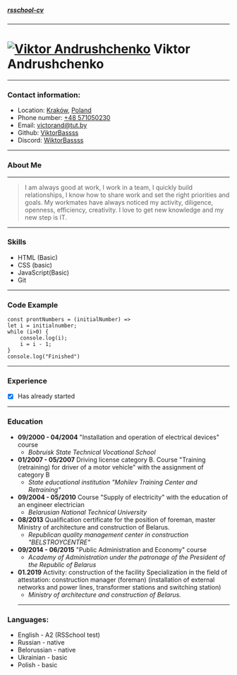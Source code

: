 ##### [rsschool-cv](https://wiktorbassss.github.io/rsschool-cv/)
---
# [![Viktor Andrushchenko][Foto]][Gthb] Viktor Andrushchenko
- --- 
### Contact information:

- Location: [Kraków][Krakow], [Poland][Polnd] 
- Phone number: [+48 571050230]()
- Email: <victorand@tut.by>
- Github: [ViktorBassss][Gthb]
- Discord: [WiktorBassss][Dscrd]
---
### About Me 
---
>I am always good at work, I work in a team, I quickly build relationships, I know how to share work and
set the right priorities and goals. My workmates have always noticed my activity, diligence, openness, efficiency, creativity. I love to get new knowledge and my new step is IT.
---
### Skills
- HTML (Basic)
- CSS (basic)
- JavaScript(Basic)
- Git
--- 
### Code Example
```
const prontNumbers = (initialNumber) =>
let i = initialnumber;
while (i>0) {
    console.log(i);
    i = i - 1;
}
console.log("Finished")
```
---
### Experience
- [X] Has already started
---
### Education
- **09/2000 - 04/2004**
"Installation and operation of electrical devices" course
  - *Bobruisk State Technical Vocational School*
- **01/2007 - 05/2007**
Driving license category B. Course "Training (retraining) for driver of a motor vehicle" with the assignment of category B
  - *State educational institution "Mohilev Training Center and
Retraining"*
- **09/2004 - 05/2010**
Course "Supply of electricity" with the education of an engineer electrician 
  - *Belarusian National Technical University*
- **08/2013**
Qualification certificate for the position of foreman, master
Ministry of architecture and construction of Belarus. 
  - *Republican quality management center in construction "BELSTROYCENTRE"*
- **09/2014 - 06/2015**
"Public Administration and Economy" course
  - *Academy of Administration under the patronage of the President of the Republic of Belarus*
- **01.2019**
Activity: construction of the facility
Specialization in the field of attestation: construction manager (foreman) (installation of external networks and power lines, transformer stations and switching station)
  - *Ministry of architecture and construction of Belarus.*
  ---
### Languages:
- English - A2 (RSSchool test)
- Russian - native
- Belorussian - native
- Ukrainian - basic
- Polish - basic

[Krakow]: https://www.google.com/maps/place/%D0%9A%D1%80%D0%B0%D0%BA%D0%BE%D0%B2/@50.046649,19.8400619,11z/data=!3m1!4b1!4m6!3m5!1s0x471644c0354e18d1:0xb46bb6b576478abf!8m2!3d50.0646501!4d19.9449799!16zL20vMDQ5MXk?entry=ttu
[Polnd]: https://www.google.com/maps/place/%D0%9F%D0%BE%D0%BB%D1%8C%D1%88%D0%B0/@51.8421471,13.8520013,6z/data=!3m1!4b1!4m6!3m5!1s0x47009964a4640bbb:0x97573ca49cc55ea!8m2!3d51.919438!4d19.145136!16zL20vMDVxaHc?entry=ttu
[Foto]: https://lh3.googleusercontent.com/pw/AJFCJaU4e4yZG5TdM7oykcBPtARY4ZGm-TWIqHglyxE54J2_4DZx7e1UyzaLu0rMX6jjmx0H75FWgGa0yFBVKeaq-ST2cg1AZchr316YNLO8XdmLjd9UEzssOT5Kf5gvUqUB-MhEcVeb109sc-jSWXNmGZ4=w70-h70-s-no?authuser=0 
[Gthb]: https://github.com/WiktorBassss/rsschool-cv/blob/gh-pages/cv.md
[Dscrd]: https://discordapp.com/users/295615239922122763/
